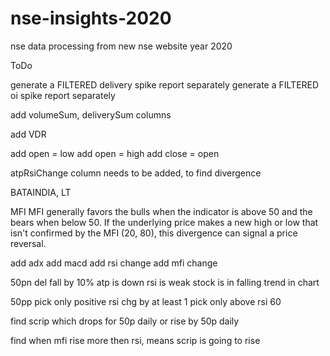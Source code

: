 # nse-insights-2020
nse data processing from new nse website year 2020

ToDo

generate a FILTERED delivery spike report separately
generate a FILTERED oi spike report separately

add volumeSum, deliverySum columns

add VDR

add open = low
add open = high
add close = open

atpRsiChange column needs to be added, to find divergence

BATAINDIA, LT

MFI
MFI generally favors the bulls when the indicator is above 50 and the bears when below 50.
If the underlying price makes a new high or low that isn't confirmed by the MFI (20, 80), this divergence can signal a price reversal.

add adx
add macd
add rsi change
add mfi change

50pn
del fall by 10%
atp is down
rsi is weak
stock is in falling trend in chart

50pp
pick only positive rsi chg by at least 1
pick only above rsi 60

find scrip which drops for 50p daily or rise by 50p daily

find when mfi rise more then rsi, means scrip is going to rise
